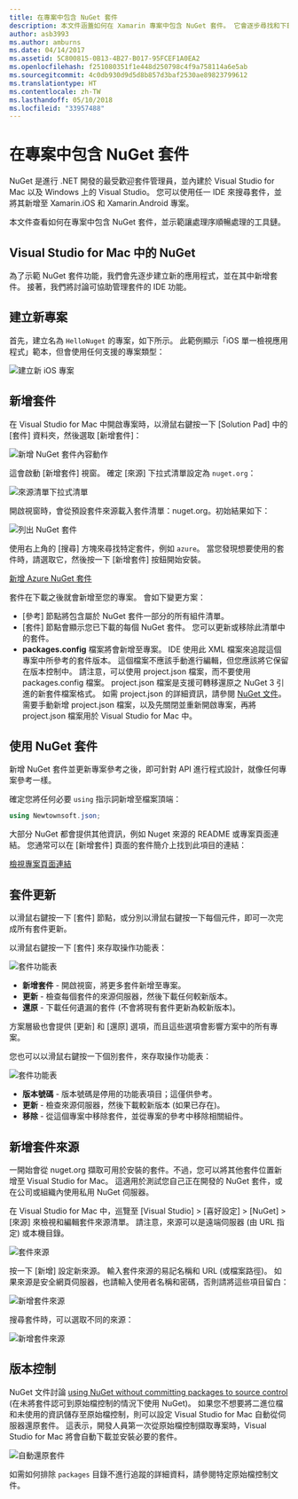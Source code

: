 ```yaml
---
title: 在專案中包含 NuGet 套件
description: 本文件涵蓋如何在 Xamarin 專案中包含 NuGet 套件。 它會逐步尋找和下載套件，以及介紹 IDE 整合功能。
author: asb3993
ms.author: amburns
ms.date: 04/14/2017
ms.assetid: 5C800815-0B13-4B27-B017-95FCEF1A0EA2
ms.openlocfilehash: f251080351f1e448d250798c4f9a758114a6e5ab
ms.sourcegitcommit: 4c0db930d9d5d8b857d3baf2530ae89823799612
ms.translationtype: HT
ms.contentlocale: zh-TW
ms.lasthandoff: 05/10/2018
ms.locfileid: "33957488"
---
```

# <a name="including-a-nuget-package-in-your-project"></a>在專案中包含 NuGet 套件

NuGet 是進行 .NET 開發的最受歡迎套件管理員，並內建於 Visual Studio for Mac 以及 Windows 上的 Visual Studio。 您可以使用任一 IDE 來搜尋套件，並將其新增至 Xamarin.iOS 和 Xamarin.Android 專案。

本文件查看如何在專案中包含 NuGet 套件，並示範讓處理序順暢處理的工具鏈。

## <a name="nuget-in-visual-studio-for-mac"></a>Visual Studio for Mac 中的 NuGet

為了示範 NuGet 套件功能，我們會先逐步建立新的應用程式，並在其中新增套件。 接著，我們將討論可協助管理套件的 IDE 功能。

## <a name="create-a-new-project"></a>建立新專案

首先，建立名為 `HelloNuget` 的專案，如下所示。 此範例顯示「iOS 單一檢視應用程式」範本，但會使用任何支援的專案類型：

![建立新 iOS 專案](media/nuget-walkthrough-NewProject.png)

## <a name="adding-a-package"></a>新增套件

在 Visual Studio for Mac 中開啟專案時，以滑鼠右鍵按一下 [Solution Pad] 中的 [套件] 資料夾，然後選取 [新增套件]：

![新增 NuGet 套件內容動作](media/nuget-walkthrough-PackagesMenu.png)

這會啟動 [新增套件] 視窗。 確定 [來源] 下拉式清單設定為 `nuget.org`：

![來源清單下拉式清單](media/nuget-walkthrough-Source.png)

開啟視窗時，會從預設套件來源載入套件清單：nuget.org。初始結果如下：

![列出 NuGet 套件](media/nuget-walkthrough-AddPackages1.png)

使用右上角的 [搜尋] 方塊來尋找特定套件，例如 `azure`。 當您發現想要使用的套件時，請選取它，然後按一下 [新增套件] 按鈕開始安裝。


[新增 Azure NuGet 套件](media/nuget-walkthrough-AddPackages2.png)

套件在下載之後就會新增至您的專案。 會如下變更方案：

* [參考] 節點將包含屬於 NuGet 套件一部分的所有組件清單。
* [套件] 節點會顯示您已下載的每個 NuGet 套件。 您可以更新或移除此清單中的套件。
* **packages.config** 檔案將會新增至專案。 IDE 使用此 XML 檔案來追蹤這個專案中所參考的套件版本。 這個檔案不應該手動進行編輯，但您應該將它保留在版本控制中。 請注意，可以使用 project.json 檔案，而不要使用 packages.config 檔案。 project.json 檔案是支援可轉移還原之 NuGet 3 引進的新套件檔案格式。 如需 project.json 的詳細資訊，請參閱 [NuGet 文件](http://docs.microsoft.com/NuGet/Schema/Project-Json)。 需要手動新增 project.json 檔案，以及先關閉並重新開啟專案，再將 project.json 檔案用於 Visual Studio for Mac 中。

## <a name="using-nuget-packages"></a>使用 NuGet 套件

新增 NuGet 套件並更新專案參考之後，即可針對 API 進行程式設計，就像任何專案參考一樣。

確定您將任何必要 `using` 指示詞新增至檔案頂端：

```csharp
using Newtownsoft.json;
```

大部分 NuGet 都會提供其他資訊，例如 Nuget 來源的 README 或專案頁面連結。 您通常可以在 [新增套件] 頁面的套件簡介上找到此項目的連結：

[檢視專案頁面連結](media/nuget-walkthrough-project-page.png)

<a name="Package_Updates" class="injected"></a>

## <a name="package-updates"></a>套件更新

以滑鼠右鍵按一下 [套件] 節點，或分別以滑鼠右鍵按一下每個元件，即可一次完成所有套件更新。

以滑鼠右鍵按一下 [套件] 來存取操作功能表：

![套件功能表](media/nuget-walkthrough-PackagesMenu.png)

*   **新增套件** - 開啟視窗，將更多套件新增至專案。
*   **更新** - 檢查每個套件的來源伺服器，然後下載任何較新版本。
*   **還原** - 下載任何遺漏的套件 (不會將現有套件更新為較新版本)。

方案層級也會提供 [更新] 和 [還原] 選項，而且這些選項會影響方案中的所有專案。 

您也可以以滑鼠右鍵按一下個別套件，來存取操作功能表：

![套件功能表](media/nuget-walkthrough-PackageMenu.png)

*   **版本號碼** - 版本號碼是停用的功能表項目；這僅供參考。
*   **更新** - 檢查來源伺服器，然後下載較新版本 (如果已存在)。
*   **移除** - 從這個專案中移除套件，並從專案的參考中移除相關組件。


## <a name="adding-package-sources"></a>新增套件來源

一開始會從 nuget.org 擷取可用於安裝的套件。不過，您可以將其他套件位置新增至 Visual Studio for Mac。 這適用於測試您自己正在開發的 NuGet 套件，或在公司或組織內使用私用 NuGet 伺服器。

在 Visual Studio for Mac 中，巡覽至 [Visual Studio] > [喜好設定] > [NuGet] > [來源] 來檢視和編輯套件來源清單。 請注意，來源可以是遠端伺服器 (由 URL 指定) 或本機目錄。 

![套件來源](media/nuget-walkthrough-PackageSource.png)

按一下 [新增] 設定新來源。 輸入套件來源的易記名稱和 URL (或檔案路徑)。 如果來源是安全網頁伺服器，也請輸入使用者名稱和密碼，否則請將這些項目留白：

![新增套件來源](media/nuget-walkthrough-PackageSource2.png)

搜尋套件時，可以選取不同的來源：

![新增套件來源](media/nuget-walkthrough-PackageSource3.png)

## <a name="version-control"></a>版本控制

NuGet 文件討論 [using NuGet without committing packages to source control](https://docs.microsoft.com/nuget/consume-packages/packages-and-source-control) (在未將套件認可到原始檔控制的情況下使用 NuGet)。 如果您不想要將二進位檔和未使用的資訊儲存至原始檔控制，則可以設定 Visual Studio for Mac 自動從伺服器還原套件。 這表示，開發人員第一次從原始檔控制擷取專案時，Visual Studio for Mac 將會自動下載並安裝必要的套件。

![自動還原套件](media/nuget-walkthrough-AutoRestore.png)

如需如何排除 `packages` 目錄不進行追蹤的詳細資料，請參閱特定原始檔控制文件。

